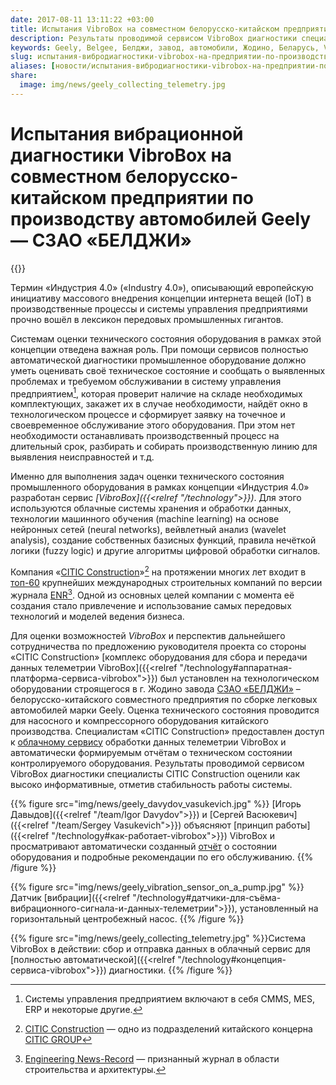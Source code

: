 ```yaml
---
date: 2017-08-11 13:11:22 +03:00
title: Испытания VibroBox на совместном белорусско-китайском предприятии по производству автомобилей Geely — СЗАО «БЕЛДЖИ»
description: Результаты проводимой сервисом VibroBox диагностики специалисты CITIC Construction оценили как высоко информативные, отметив стабильность работы системы.
keywords: Geely, Belgee, Белджи, завод, автомобили, Жодино, Беларусь, VibroBox, Вибробокс, оценка состояния, мониторинг, оборудование, вибрация, вибродиагностика, диагностика
slug: испытания-вибродиагностики-vibrobox-на-предприятии-по-производству-автомобилей-geely-в-беларуси
aliases: [новости/испытания-вибродиагностики-vibrobox-на-предприятии-по-производству-автомобилей-geely-в-беларуси]
share:
  image: img/news/geely_collecting_telemetry.jpg
---
```

# Испытания вибрационной диагностики VibroBox на совместном белорусско-китайском предприятии по производству автомобилей Geely — СЗАО «БЕЛДЖИ»

{{<date>}}

Термин «Индустрия 4.0» («Industry 4.0»), описывающий европейскую инициативу массового внедрения концепции интернета вещей (IoT) в производственные процессы и системы управления предприятиями прочно вошёл в лексикон передовых промышленных гигантов.

Системам оценки технического состояния оборудования в рамках этой концепции отведена важная роль. При помощи сервисов полностью автоматической диагностики промышленное оборудование должно уметь оценивать своё техническое состояние и сообщать о выявленных проблемах и требуемом обслуживании в систему управления предприятием[^1], которая проверит наличие на складе необходимых комплектующих, закажет их в случае необходимости, найдёт окно в технологическом процессе и сформирует заявку на точечное и своевременное обслуживание этого оборудования. При этом нет необходимости останавливать производственный процесс на длительный срок, разбирать и собирать производственную линию для выявления неисправностей и т.д.

Именно для выполнения задач оценки технического состояния промышленного оборудования в рамках концепции «Индустрия 4.0» разработан сервис *[VibroBox]({{<relref "/technology">}})*. Для этого используются облачные системы хранения и обработки данных, технологии машинного обучения (machine learning) на основе нейронных сетей (neural networks), вейвлетный анализ (wavelet analysis), создание собственных базисных функций, правила нечёткой логики (fuzzy logic) и другие алгоритмы цифровой обработки сигналов.

Компания «[CITIC Construction](http://construction.citic/en/into/index.html)»[^2] на протяжении многих лет входит в [топ-60](http://www.enr.com/toplists/2016-Top-250-International-Contractors1) крупнейших международных строительных  компаний по версии журнала [ENR](http://www.enr.com/)[^3]. Одной из основных целей компании с момента её создания стало привлечение и использование самых передовых технологий и моделей ведения бизнеса.

Для оценки возможностей *VibroBox* и перспектив дальнейшего сотрудничества по предложению руководителя проекта со стороны «CITIC Construction» [комплекс оборудования для сбора и передачи данных телеметрии VibroBox]({{<relref "/technology#аппаратная-платформа-сервиса-vibrobox">}}) был установлен на технологическом оборудовании строящегося в г. Жодино завода [СЗАО «БЕЛДЖИ»](http://belgee.by/) – белорусско-китайского совместного предприятия по сборке легковых автомобилей марки Geely. Оценка технического состояния проводится для насосного и компрессорного оборудования китайского производства. Специалистам «CITIC Construction» предоставлен доступ к [облачному сервису]({{<demourl>}}) обработки данных телеметрии VibroBox и автоматически формируемым отчётам о техническом состоянии контролируемого оборудования. Результаты проводимой сервисом VibroBox диагностики специалисты CITIC Construction оценили как высоко информативные, отметив стабильность работы системы.

{{% figure src="img/news/geely_davydov_vasukevich.jpg" %}}
[Игорь Давыдов]({{<relref "/team/Igor Davydov">}}) и [Сергей Васюкевич]({{<relref "/team/Sergey Vasukevich">}}) объясняют [принцип работы]({{<relref "/technology#как-работает-vibrobox">}}) VibroBox и просматривают автоматически созданный [отчёт]({{<demourl>}}) о состоянии оборудования и подробные рекомендации по его обслуживанию.
{{% /figure %}}

{{% figure src="img/news/geely_vibration_sensor_on_a_pump.jpg" %}}
Датчик [вибрации]({{<relref "/technology#датчики-для-съёма-вибрационного-сигнала-и-данных-телеметрии">}}), установленный на горизонтальный центробежный насос.
{{% /figure %}}

{{% figure src="img/news/geely_collecting_telemetry.jpg" %}}Система VibroBox в действии: сбор и отправка данных в облачный сервис для [полностью автоматической]({{<relref "/technology#концепция-сервиса-vibrobox">}}) диагностики.
{{% /figure %}}

[^1]: Системы управления предприятием включают в себя CMMS, MES, ERP и некоторые другие.
[^2]: [CITIC Construction](http://construction.citic/en/into/index.html) — одно из подразделений китайского концерна [CITIC GROUP](http://www.group.citic/wps/portal)
[^3]: [Engineering News-Record](http://www.enr.com/) — признанный журнал в области строительства и архитектуры.
